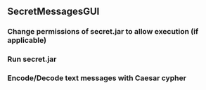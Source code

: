 ## SecretMessagesGUI
### Change permissions of secret.jar to allow execution (if applicable)
### Run secret.jar
### Encode/Decode text messages with Caesar cypher
